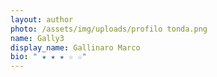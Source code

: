 ```yaml
---
layout: author
photo: /assets/img/uploads/profilo tonda.png
name: Gally3
display_name: Gallinaro Marco
bio: " ★ ★ ★ ☆ ☆"
---
```

